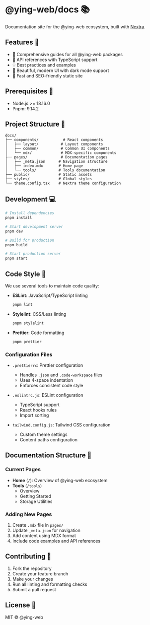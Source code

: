 # @ying-web/docs 📚

Documentation site for the @ying-web ecosystem, built with [Nextra](https://nextra.site).

## Features 🌟

-   📖 Comprehensive guides for all @ying-web packages
-   🔧 API references with TypeScript support
-   💡 Best practices and examples
-   🎨 Beautiful, modern UI with dark mode support
-   🚀 Fast and SEO-friendly static site

## Prerequisites 🎯

-   Node.js >= 18.16.0
-   Pnpm: 9.14.2

## Project Structure 📂

```
docs/
├── components/           # React components
│   ├── layout/          # Layout components
│   ├── common/          # Common UI components
│   └── mdx/             # MDX-specific components
├── pages/               # Documentation pages
│   ├── _meta.json      # Navigation structure
│   ├── index.mdx       # Home page
│   └── tools/          # Tools documentation
├── public/             # Static assets
├── styles/             # Global styles
└── theme.config.tsx    # Nextra theme configuration
```

## Development 💻

```bash
# Install dependencies
pnpm install

# Start development server
pnpm dev

# Build for production
pnpm build

# Start production server
pnpm start
```

## Code Style 🎨

We use several tools to maintain code quality:

-   **ESLint**: JavaScript/TypeScript linting
    ```bash
    pnpm lint
    ```

-   **Stylelint**: CSS/Less linting
    ```bash
    pnpm stylelint
    ```

-   **Prettier**: Code formatting
    ```bash
    pnpm prettier
    ```

### Configuration Files

-   `.prettierrc`: Prettier configuration
    -   Handles `.json` and `.code-workspace` files
    -   Uses 4-space indentation
    -   Enforces consistent code style

-   `.eslintrc.js`: ESLint configuration
    -   TypeScript support
    -   React hooks rules
    -   Import sorting

-   `tailwind.config.js`: Tailwind CSS configuration
    -   Custom theme settings
    -   Content paths configuration

## Documentation Structure 📖

### Current Pages

-   **Home** (`/`): Overview of @ying-web ecosystem
-   **Tools** (`/tools`)
    -   Overview
    -   Getting Started
    -   Storage Utilities

### Adding New Pages

1. Create `.mdx` file in `pages/`
2. Update `_meta.json` for navigation
3. Add content using MDX format
4. Include code examples and API references

## Contributing 🤝

1. Fork the repository
2. Create your feature branch
3. Make your changes
4. Run all linting and formatting checks
5. Submit a pull request

## License 📄

MIT © @ying-web
